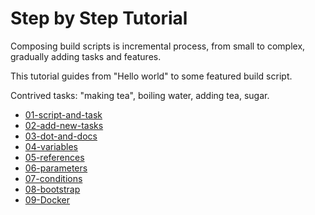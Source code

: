 ﻿# Step by Step Tutorial

Composing build scripts is incremental process, from small to complex, gradually adding tasks and features.

This tutorial guides from "Hello world" to some featured build script.

Contrived tasks: "making tea", boiling water, adding tea, sugar.

- [01-script-and-task](01-script-and-task)
- [02-add-new-tasks](02-add-new-tasks)
- [03-dot-and-docs](03-dot-and-docs)
- [04-variables](04-variables)
- [05-references](05-references)
- [06-parameters](06-parameters)
- [07-conditions](07-conditions)
- [08-bootstrap](08-bootstrap)
- [09-Docker](09-Docker)
